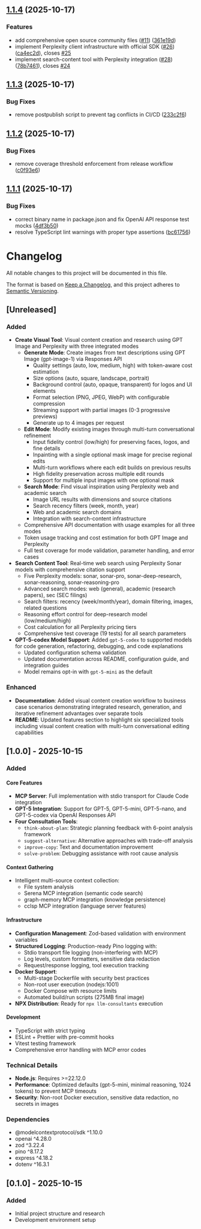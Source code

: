 ## [1.1.4](https://github.com/effatico/kortx-mcp/compare/v1.1.3...v1.1.4) (2025-10-17)

### Features

- add comprehensive open source community files ([#11](https://github.com/effatico/kortx-mcp/issues/11)) ([361e19d](https://github.com/effatico/kortx-mcp/commit/361e19d2bee89e9f60347168b1594e4d9f350292))
- implement Perplexity client infrastructure with official SDK ([#26](https://github.com/effatico/kortx-mcp/issues/26)) ([ca4ec2d](https://github.com/effatico/kortx-mcp/commit/ca4ec2d625eed82d85f6adae35215f136980840f)), closes [#25](https://github.com/effatico/kortx-mcp/issues/25)
- implement search-content tool with Perplexity integration ([#28](https://github.com/effatico/kortx-mcp/issues/28)) ([78b7461](https://github.com/effatico/kortx-mcp/commit/78b7461fda05be84d11db025201db71c2faadb0c)), closes [#24](https://github.com/effatico/kortx-mcp/issues/24)

## [1.1.3](https://github.com/effatico/kortx-mcp/compare/v1.1.2...v1.1.3) (2025-10-17)

### Bug Fixes

- remove postpublish script to prevent tag conflicts in CI/CD ([233c2f6](https://github.com/effatico/kortx-mcp/commit/233c2f65665aeb70e60b64fd38930aa4a52d0d5a))

## [1.1.2](https://github.com/effatico/kortx-mcp/compare/v1.1.1...v1.1.2) (2025-10-17)

### Bug Fixes

- remove coverage threshold enforcement from release workflow ([c0f93e6](https://github.com/effatico/kortx-mcp/commit/c0f93e6d76a7e591866d777d369b158d2973428f))

## [1.1.1](https://github.com/effatico/kortx-mcp/compare/v1.1.0...v1.1.1) (2025-10-17)

### Bug Fixes

- correct binary name in package.json and fix OpenAI API response test mocks ([4df3b50](https://github.com/effatico/kortx-mcp/commit/4df3b506044399eb9c45946bd18a29f85fceded0))
- resolve TypeScript lint warnings with proper type assertions ([bc61756](https://github.com/effatico/kortx-mcp/commit/bc61756fa84db99d5e84ca2d8dfcadbf268dfdc1))

# Changelog

All notable changes to this project will be documented in this file.

The format is based on [Keep a Changelog](https://keepachangelog.com/en/1.0.0/),
and this project adheres to [Semantic Versioning](https://semver.org/spec/v2.0.0.html).

## [Unreleased]

### Added

- **Create Visual Tool**: Visual content creation and research using GPT Image and Perplexity with three integrated modes
  - **Generate Mode**: Create images from text descriptions using GPT Image (gpt-image-1) via Responses API
    - Quality settings (auto, low, medium, high) with token-aware cost estimation
    - Size options (auto, square, landscape, portrait)
    - Background control (auto, opaque, transparent) for logos and UI elements
    - Format selection (PNG, JPEG, WebP) with configurable compression
    - Streaming support with partial images (0-3 progressive previews)
    - Generate up to 4 images per request
  - **Edit Mode**: Modify existing images through multi-turn conversational refinement
    - Input fidelity control (low/high) for preserving faces, logos, and fine details
    - Inpainting with a single optional mask image for precise regional edits
    - Multi-turn workflows where each edit builds on previous results
    - High fidelity preservation across multiple edit rounds
    - Support for multiple input images with one optional mask
  - **Search Mode**: Find visual inspiration using Perplexity web and academic search
    - Image URL results with dimensions and source citations
    - Search recency filters (week, month, year)
    - Web and academic search domains
    - Integration with search-content infrastructure
  - Comprehensive API documentation with usage examples for all three modes
  - Token usage tracking and cost estimation for both GPT Image and Perplexity
  - Full test coverage for mode validation, parameter handling, and error cases
- **Search Content Tool**: Real-time web search using Perplexity Sonar models with comprehensive citation support
  - Five Perplexity models: sonar, sonar-pro, sonar-deep-research, sonar-reasoning, sonar-reasoning-pro
  - Advanced search modes: web (general), academic (research papers), sec (SEC filings)
  - Search filters: recency (week/month/year), domain filtering, images, related questions
  - Reasoning effort control for deep-research model (low/medium/high)
  - Cost calculation for all Perplexity pricing tiers
  - Comprehensive test coverage (19 tests) for all search parameters
- **GPT-5-codex Model Support**: Added `gpt-5-codex` to supported models for code generation, refactoring, debugging, and code explanations
  - Updated configuration schema validation
  - Updated documentation across README, configuration guide, and integration guides
  - Model remains opt-in with `gpt-5-mini` as the default

### Enhanced

- **Documentation**: Added visual content creation workflow to business case scenarios demonstrating integrated research, generation, and iterative refinement advantages over separate tools
- **README**: Updated features section to highlight six specialized tools including visual content creation with multi-turn conversational editing capabilities

## [1.0.0] - 2025-10-15

### Added

#### Core Features

- **MCP Server**: Full implementation with stdio transport for Claude Code integration
- **GPT-5 Integration**: Support for GPT-5, GPT-5-mini, GPT-5-nano, and GPT-5-codex via OpenAI Responses API
- **Four Consultation Tools**:
  - `think-about-plan`: Strategic planning feedback with 6-point analysis framework
  - `suggest-alternative`: Alternative approaches with trade-off analysis
  - `improve-copy`: Text and documentation improvement
  - `solve-problem`: Debugging assistance with root cause analysis

#### Context Gathering

- Intelligent multi-source context collection:
  - File system analysis
  - Serena MCP integration (semantic code search)
  - graph-memory MCP integration (knowledge persistence)
  - cclsp MCP integration (language server features)

#### Infrastructure

- **Configuration Management**: Zod-based validation with environment variables
- **Structured Logging**: Production-ready Pino logging with:
  - Stdio transport file logging (non-interfering with MCP)
  - Log levels, custom formatters, sensitive data redaction
  - Request/response logging, tool execution tracking
- **Docker Support**:
  - Multi-stage Dockerfile with security best practices
  - Non-root user execution (nodejs:1001)
  - Docker Compose with resource limits
  - Automated build/run scripts (275MB final image)
- **NPX Distribution**: Ready for `npx llm-consultants` execution

#### Development

- TypeScript with strict typing
- ESLint + Prettier with pre-commit hooks
- Vitest testing framework
- Comprehensive error handling with MCP error codes

### Technical Details

- **Node.js**: Requires >=22.12.0
- **Performance**: Optimized defaults (gpt-5-mini, minimal reasoning, 1024 tokens) to prevent MCP timeouts
- **Security**: Non-root Docker execution, sensitive data redaction, no secrets in images

### Dependencies

- @modelcontextprotocol/sdk ^1.10.0
- openai ^4.28.0
- zod ^3.22.4
- pino ^8.17.2
- express ^4.18.2
- dotenv ^16.3.1

## [0.1.0] - 2025-10-15

### Added

- Initial project structure and research
- Development environment setup
